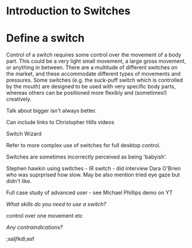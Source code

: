 # Introduction to Switches

# Define a switch

Control of a switch requires some control over the movement of a body  
part. This could be a very light small movement, a large gross movement,  
or anything in between. There are a multitude of different switches on  
the market, and these accommodate different types of movements and  
pressures. Some switches \(e.g. the suck-puff switch which is controlled  
by the mouth\) are designed to be used with very specific body parts,  
whereas others can be positioned more flexibly and \(sometimes!\)  
creatively.

Talk about bigger isn't always better.

Can include links to Christopher Hills videos

Switch Wizard

Refer to more complex use of switches for full desktop control.

Switches are sometimes incorrectly perceived as being 'babyish'.

Stephen hawkin using switches - IR switch - did interview Dara O'Brien  
who was suprprised how slow. May be also mention tried eye gaze but  
didn't like.

Full case study of advanced user - see Michael Phillips demo on YT

_What skills do you need to use a switch?_

control over one movement etc

_Any contraindications?_

;saljfkdl;asf

